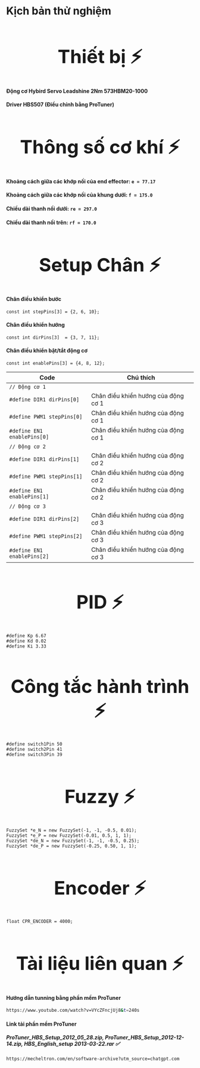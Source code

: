 # Kịch bản thử nghiệm

<div align="center">

<h1 style="font-size: 50px;">Thiết bị ⚡ </h1>

</div>

#### Động cơ Hybird Servo Leadshine 2Nm 573HBM20-1000   
#### Driver HBS507 (Điều chỉnh bằng ProTuner)   
   
<div align="center">

<h1 style="font-size: 50px;">Thông số cơ khí ⚡ </h1>

</div>

#### Khoảng cách giữa các khớp nối của end effector:   `e = 77.17`   
#### Khoảng cách giữa các khớp nối của khung dưới: `f = 175.0`   
#### Chiều dài thanh nối dưới: `re = 297.0`   
#### Chiều dài thanh nối trên: `rf = 170.0`   

<div align="center">

<h1 style="font-size: 50px;">Setup Chân ⚡</h1>

</div>
    
#### Chân điều khiển bước   
 `const int stepPins[3] = {2, 6, 10};`   
#### Chân điều khiển hướng   
 `const int dirPins[3]  = {3, 7, 11};`   
#### Chân điều khiển bật/tắt động cơ   
 `const int enablePins[3] = {4, 8, 12};`   
      
| **Code** | **Chú thích** |
|----------|-----------------|
| `// Động cơ 1` | |
| `#define DIR1 dirPins[0] ` | Chân điều khiển hướng của động cơ 1 |
| `#define PWM1 stepPins[0] ` | Chân điều khiển hướng của động cơ 1 |
| `#define EN1 enablePins[0] ` | Chân điều khiển hướng của động cơ 1 |
| `// Động cơ 2` |  |
| `#define DIR1 dirPins[1] ` | Chân điều khiển hướng của động cơ 2 |
| `#define PWM1 stepPins[1] ` | Chân điều khiển hướng của động cơ 2 |
| `#define EN1 enablePins[1] ` | Chân điều khiển hướng của động cơ 2 |
| `// Động cơ 3` |  |
| `#define DIR1 dirPins[2] ` | Chân điều khiển hướng của động cơ 3 |
| `#define PWM1 stepPins[2] ` | Chân điều khiển hướng của động cơ 3 |
| `#define EN1 enablePins[2] ` | Chân điều khiển hướng của động cơ 3 |

   
<div align="center">

<h1 style="font-size: 50px;">PID ⚡</h1>

</div>
    
`#define Kp 6.67`    
`#define Kd 0.02`    
`#define Ki 3.33`    

<div align="center">

<h1 style="font-size: 50px;">Công tắc hành trình ⚡</h1>

</div>

`#define switch1Pin 50`   
`#define switch2Pin 41`   
`#define switch3Pin 39`   
   
<div align="center">

<h1 style="font-size: 50px;">Fuzzy ⚡</h1>

</div>
   
`FuzzySet *e_N = new FuzzySet(-1, -1, -0.5, 0.01);`   
`FuzzySet *e_P = new FuzzySet(-0.01, 0.5, 1, 1);`   
`FuzzySet *de_N = new FuzzySet(-1, -1, -0.5, 0.25);`   
`FuzzySet *de_P = new FuzzySet(-0.25, 0.50, 1, 1);`   
   
<div align="center">

<h1 style="font-size: 50px;">Encoder ⚡</h1>

</div>

`float CPR_ENCODER = 4000;`   

<div align="center">

<h1 style="font-size: 50px;">Tài liệu liên quan ⚡</h1>

</div>

#### Hướng dẫn tunning bằng phần mềm ProTuner

```bash
https://www.youtube.com/watch?v=VYcZFncjUj8&t=240s
```

#### Link tải phần mềm ProTuner 
##### ProTuner_HBS_Setup_2012_05_28.zip, ProTuner_HBS_Setup_2012-12-14.zip, HBS_English_setup 2013-03-22.rar ✅

```bash
https://mecheltron.com/en/software-archive?utm_source=chatgpt.com
```
